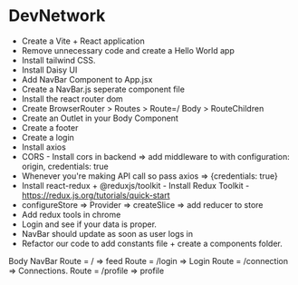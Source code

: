 # DevNetwork

- Create a Vite + React application
- Remove unnecessary code and create a Hello World app
- Install tailwind CSS.
- Install Daisy UI
- Add NavBar Component to App.jsx
- Create a NavBar.js seperate component file
- Install the react router dom
- Create BrowserRouter > Routes > Route=/ Body > RouteChildren
- Create an Outlet in your Body Component
- Create a footer 
- Create a login
- Install axios
- CORS - Install cors in backend => add middleware to with configuration: origin, credentials: true
- Whenever you're making API call so pass axios => {credentials: true}
- Install react-redux + @reduxjs/toolkit - Install Redux Toolkit - https://redux.js.org/tutorials/quick-start
- configureStore => Provider => createSlice => add reducer to store
- Add redux tools in chrome
- Login and see if your data is proper.
- NavBar should update as soon as user logs in
- Refactor our code to add constants file + create a components folder.

Body
	NavBar
	Route = / => feed
	Route = /login => Login
	Route = /connection => Connections.
	Route = /profile => profile